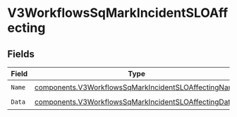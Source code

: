 # V3WorkflowsSqMarkIncidentSLOAffecting


## Fields

| Field                                                                                                                        | Type                                                                                                                         | Required                                                                                                                     | Description                                                                                                                  |
| ---------------------------------------------------------------------------------------------------------------------------- | ---------------------------------------------------------------------------------------------------------------------------- | ---------------------------------------------------------------------------------------------------------------------------- | ---------------------------------------------------------------------------------------------------------------------------- |
| `Name`                                                                                                                       | [components.V3WorkflowsSqMarkIncidentSLOAffectingName](../../models/components/v3workflowssqmarkincidentsloaffectingname.md) | :heavy_check_mark:                                                                                                           | N/A                                                                                                                          |
| `Data`                                                                                                                       | [components.V3WorkflowsSqMarkIncidentSLOAffectingData](../../models/components/v3workflowssqmarkincidentsloaffectingdata.md) | :heavy_check_mark:                                                                                                           | N/A                                                                                                                          |